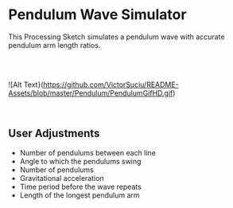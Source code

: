 # Pendulum Wave Simulator

This Processing Sketch simulates a pendulum wave with accurate pendulum arm length ratios.

<br>

<br>

![Alt Text}(https://github.com/VictorSuciu/README-Assets/blob/master/Pendulum/PendulumGifHD.gif)

<br>

## User Adjustments

* Number of pendulums between each line
* Angle to which the pendulums swing
* Number of pendulums
* Gravitational acceleration
* Time period before the wave repeats
* Length of the longest pendulum arm

